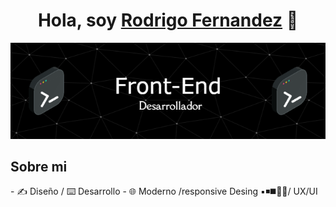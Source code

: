 <div align="center">
<h1 align="center">Hola, soy <a href="https://rodrigofernandez.vercel.app/">Rodrigo Fernandez</a> 👋</h1>
</div>

<img src="./github-header-image.png">


<h2>Sobre mi</h2>
- ✍️ Diseño / ⌨️ Desarrollo
- 🌐 Moderno /responsive Desing ▪️◾◼️🔳📲/ UX/UI
